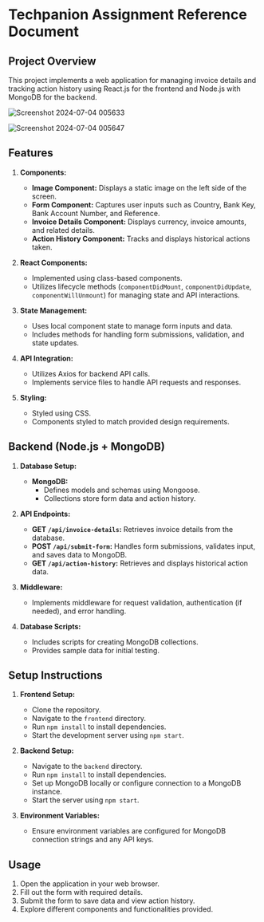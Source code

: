 # Techpanion Assignment Reference Document

## Project Overview

This project implements a web application for managing invoice details and tracking action history using React.js for the frontend and Node.js with MongoDB for the backend.

![Screenshot 2024-07-04 005633](https://github.com/kaliprasadkunche/InvoiceManagementSystem/assets/113325469/37489921-5394-4b65-9847-08bb08dfd81a)

![Screenshot 2024-07-04 005647](https://github.com/kaliprasadkunche/InvoiceManagementSystem/assets/113325469/7426474f-f42a-4fe8-9f24-5c6e19a62ef2)


## Features

1. **Components:**
   - **Image Component:** Displays a static image on the left side of the screen.
   - **Form Component:** Captures user inputs such as Country, Bank Key, Bank Account Number, and Reference.
   - **Invoice Details Component:** Displays currency, invoice amounts, and related details.
   - **Action History Component:** Tracks and displays historical actions taken.

2. **React Components:**
   - Implemented using class-based components.
   - Utilizes lifecycle methods (`componentDidMount`, `componentDidUpdate`, `componentWillUnmount`) for managing state and API interactions.

3. **State Management:**
   - Uses local component state to manage form inputs and data.
   - Includes methods for handling form submissions, validation, and state updates.

4. **API Integration:**
   - Utilizes Axios for backend API calls.
   - Implements service files to handle API requests and responses.

5. **Styling:**
   - Styled using CSS.
   - Components styled to match provided design requirements.

## Backend (Node.js + MongoDB)

1. **Database Setup:**
   - **MongoDB:**
     - Defines models and schemas using Mongoose.
     - Collections store form data and action history.

2. **API Endpoints:**
   - **GET `/api/invoice-details`:** Retrieves invoice details from the database.
   - **POST `/api/submit-form`:** Handles form submissions, validates input, and saves data to MongoDB.
   - **GET `/api/action-history`:** Retrieves and displays historical action data.

3. **Middleware:**
   - Implements middleware for request validation, authentication (if needed), and error handling.

4. **Database Scripts:**
   - Includes scripts for creating MongoDB collections.
   - Provides sample data for initial testing.

## Setup Instructions

1. **Frontend Setup:**
   - Clone the repository.
   - Navigate to the `frontend` directory.
   - Run `npm install` to install dependencies.
   - Start the development server using `npm start`.

2. **Backend Setup:**
   - Navigate to the `backend` directory.
   - Run `npm install` to install dependencies.
   - Set up MongoDB locally or configure connection to a MongoDB instance.
   - Start the server using `npm start`.

3. **Environment Variables:**
   - Ensure environment variables are configured for MongoDB connection strings and any API keys.

## Usage

1. Open the application in your web browser.
2. Fill out the form with required details.
3. Submit the form to save data and view action history.
4. Explore different components and functionalities provided.
